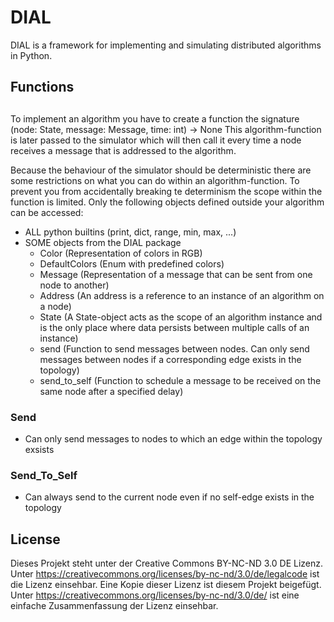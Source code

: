 # DIAL
DIAL is a framework for implementing and simulating distributed algorithms in Python.

## Functions

## 
To implement an algorithm you have to create a function the signature (node: State, message: Message, time: int) -> None
This algorithm-function is later passed to the simulator which will then call it every time a node receives a message that is
addressed to the algorithm.

Because the behaviour of the simulator should be deterministic there are some restrictions on what you can do within
an algorithm-function. To prevent you from accidentally breaking te determinism the scope within the function is
limited. Only the following objects defined outside your algorithm can be accessed:

- ALL python builtins (print, dict, range, min, max, ...)
- SOME objects from the DIAL package 
  - Color             (Representation of colors in RGB)
  - DefaultColors     (Enum with predefined colors)
  - Message           (Representation of a message that can be sent from one node to another) 
  - Address           (An address is a reference to an instance of an algorithm on a node)
  - State             (A State-object acts as the scope of an algorithm instance and is the only place where data persists between multiple calls of an instance)
  - send              (Function to send messages between nodes. Can only send messages between nodes if a corresponding edge exists in the topology)
  - send_to_self      (Function to schedule a message to be received on the same node after a specified delay)


### Send
- Can only send messages to nodes to which an edge within the topology exsists

### Send_To_Self
- Can always send to the current node even if no self-edge exists in the topology

## License
Dieses Projekt steht unter der Creative Commons BY-NC-ND 3.0 DE Lizenz.
Unter https://creativecommons.org/licenses/by-nc-nd/3.0/de/legalcode ist die Lizenz einsehbar.
Eine Kopie dieser Lizenz ist diesem Projekt beigefügt.
Unter https://creativecommons.org/licenses/by-nc-nd/3.0/de/ ist eine einfache Zusammenfassung der Lizenz einsehbar. 
